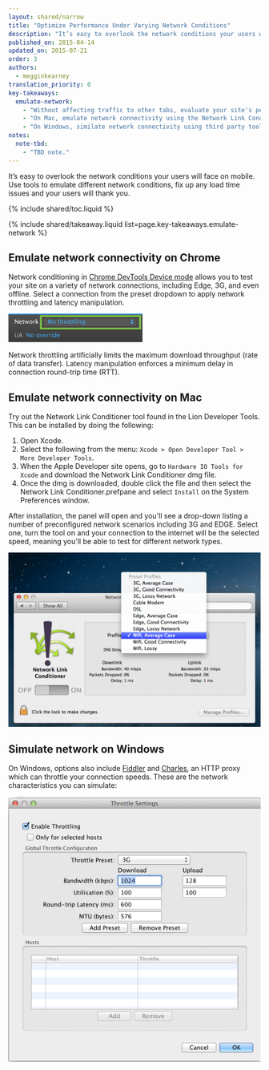 ```yaml
---
layout: shared/narrow
title: "Optimize Performance Under Varying Network Conditions"
description: "It’s easy to overlook the network conditions your users will face on mobile. Use tools to emulate different network conditions, fix up any load time issues and your users will thank you."
published_on: 2015-04-14
updated_on: 2015-07-21
order: 3
authors:
  - megginkearney
translation_priority: 0
key-takeaways:
  emulate-network:
    - "Without affecting traffic to other tabs, evaluate your site's performance using the Chrome DevTools network emulator."
    - "On Mac, emulate network connectivity using the Network Link Conditioner tool."
    - "On Windows, similate network connectivity using third party tools including <a href='http://www.telerik.com/fiddler'>Fiddler</a> and <a href='http://www.charlesproxy.com/'>Charles</a>."
notes:
  note-tbd:
    - "TBD note."
---
```


<p class="intro">
  It’s easy to overlook the network conditions your users will face on mobile. Use tools to emulate different network conditions, fix up any load time issues and your users will thank you.
</p>

{% include shared/toc.liquid %}

{% include shared/takeaway.liquid list=page.key-takeaways.emulate-network %}

## Emulate network connectivity on Chrome

Network conditioning in
[Chrome DevTools Device mode](/web/tools/setup/device-testing/devtools-emulator)
allows you to test your site on a variety of network connections, including Edge, 3G, and even offline. Select a connection from the preset dropdown to apply network throttling and latency manipulation.

![Device mode network controls](imgs/network-throttling.png)

Network throttling artificially limits the maximum download throughput (rate of data transfer). Latency manipulation enforces a minimum delay in connection round-trip time (RTT).

## Emulate network connectivity on Mac

Try out the Network Link Conditioner tool found in the Lion
Developer Tools. This can be installed by doing the following:

1. Open Xcode.
2. Select the following from the menu: `Xcode > Open Developer Tool > More Developer Tools`.
3. When the Apple Developer site opens, go to `Hardware IO Tools for Xcode` and
download the Network Link Conditioner dmg file.
4. Once the dmg is downloaded, double click the file and then select the Network
Link Conditioner.prefpane and select `Install` on the System Preferences window.

After installation, the panel will open and you'll see a drop-down listing a number of
preconfigured network scenarios including 3G and EDGE. Select one, turn the tool
on and your connection to the internet will be the selected speed, meaning
you'll be able to test for different network types.

![OS X Network Link Conditioner](imgs/network-link-conditioner.png)

## Simulate network on Windows

On Windows, options also include [Fiddler](http://www.telerik.com/fiddler) and
[Charles](http://www.charlesproxy.com/), an HTTP proxy which can throttle your
connection speeds. These are the network characteristics you can simulate:

![Network throttling on other platforms](imgs/throttling.png)


